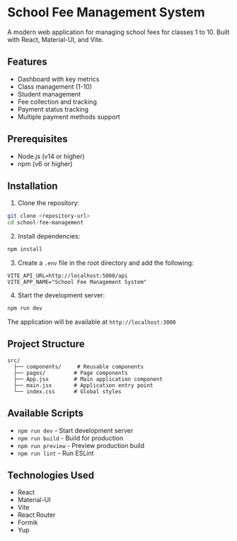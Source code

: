 # School Fee Management System

A modern web application for managing school fees for classes 1 to 10. Built with React, Material-UI, and Vite.

## Features

- Dashboard with key metrics
- Class management (1-10)
- Student management
- Fee collection and tracking
- Payment status tracking
- Multiple payment methods support

## Prerequisites

- Node.js (v14 or higher)
- npm (v6 or higher)

## Installation

1. Clone the repository:
```bash
git clone <repository-url>
cd school-fee-management
```

2. Install dependencies:
```bash
npm install
```

3. Create a `.env` file in the root directory and add the following:
```
VITE_API_URL=http://localhost:5000/api
VITE_APP_NAME="School Fee Management System"
```

4. Start the development server:
```bash
npm run dev
```

The application will be available at `http://localhost:3000`

## Project Structure

```
src/
  ├── components/     # Reusable components
  ├── pages/         # Page components
  ├── App.jsx        # Main application component
  ├── main.jsx       # Application entry point
  └── index.css      # Global styles
```

## Available Scripts

- `npm run dev` - Start development server
- `npm run build` - Build for production
- `npm run preview` - Preview production build
- `npm run lint` - Run ESLint

## Technologies Used

- React
- Material-UI
- Vite
- React Router
- Formik
- Yup 